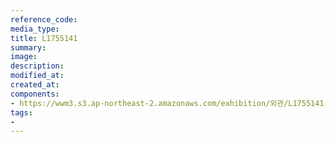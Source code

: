 ```yaml
---
reference_code:
media_type:
title: L1755141
summary:
image:
description:
modified_at:
created_at:
components:
- https://wwm3.s3.ap-northeast-2.amazonaws.com/exhibition/외관/L1755141.jpg
tags:
-
---
```

